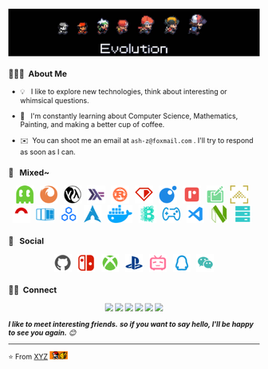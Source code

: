 <!--
**ash-z01/ash-z01** is a ✨ _special_ ✨ repository because its `README.md` (this file) appears on your GitHub profile.
-->

<!-- ![Banner](assets/imgs/nintendo-game-ash-evolution.jpg) -->
![Banner](assets/imgs/nintendo-game-ash-evolution-banner.jpg)
<!-- ![Banner](assets/imgs/pixel-art.jpg) -->
<!-- ![Banner](assets/imgs/BreathOfTheWild00.jpg) -->

### 👨🏻‍💻 &nbsp;About Me

* 💡 &nbsp; I like to explore new technologies, think about interesting or whimsical questions.

* 🌱 &nbsp; I'm constantly learning about Computer Science, Mathematics, Painting, and making a better cup of coffee.

* ✉️ &nbsp;You can shoot me an email at `ash-z@foxmail.com` . I'll try to respond as soon as I can.


### 🎨 &nbsp; Mixed~
<!-- ### 🛠😜 &nbsp; I use it~ -->

<p align="center">
<code><img height="36" src="assets/svg/pacman-ghost.svg" alt="pacman-ghost"></code>
&nbsp;
<code><img height="36" src="assets/svg/firefox.svg" alt="firefox"></code>
&nbsp;
<code><img height="36" src="assets/svg/lisp.svg" alt="lisp"></code>
&nbsp;
<code><img height="36" src="assets/svg/haskell.svg" alt="haskell"></code>
&nbsp;
<code><img height="36" src="assets/svg/rust.svg" alt="rust"></code>
&nbsp;
<code><img height="36" src="assets/svg/ruby.svg" alt="ruby"></code>
&nbsp;
<code><img height="36" src="assets/svg/lua.svg" alt="lua"></code>
&nbsp;
<code><img height="36" src="assets/svg/rescript.svg" alt="rescript"></code>
&nbsp;
<code><img height="36" src="assets/svg/painting.svg" alt="painting"></code>
&nbsp;
<code><img height="36" src="assets/svg/pixel.svg" alt="pixel"></code>
&nbsp;
<code><img height="36" src="assets/svg/pokemon.svg" alt="pokemon"></code>
&nbsp;
<code><img height="36" src="assets/svg/rubik-cube.svg" alt="rubik-cube"></code>
&nbsp;
<code><img height="36" src="assets/svg/distributed.svg" alt="distributed"></code>
&nbsp;
<code><img height="36" src="assets/svg/arch_linux.svg" alt="arch_linux"></code>
&nbsp;
<code><img height="36" src="assets/svg/container.svg" alt="container"></code>
&nbsp;
<code><img height="36" src="assets/svg/blockchain.svg" alt="blockchain"></code>
&nbsp;
<code><img height="36" src="assets/svg/game.svg" alt="game"></code>
&nbsp;
<code><img height="36" src="assets/svg/vscode.svg" alt="vscode"></code>
&nbsp;
<code><img height="36" src="assets/svg/neovim.svg" alt="neovim"></code>
&nbsp;
<code><img height="36" src="assets/svg/storage.svg" alt="storage"></code>
&nbsp;
</p>

### 🍻 &nbsp; Social

<p align="center">
<code><img height="36" src="assets/svg/github.svg" alt="github"></code>
&nbsp;
<code><img height="36" src="assets/svg/ns.svg" alt="ns"></code>
&nbsp;
<code><img height="36" src="assets/svg/xbox.svg" alt="xbox"></code>
&nbsp;
<code><img height="36" src="assets/svg/ps4.svg" alt="ps"></code>
&nbsp;
<code><img height="36" src="assets/svg/bilibili.svg" alt="bilibili"></code>
&nbsp;
<code><img height="36" src="assets/svg/qq.svg" alt="qq"></code>
&nbsp;
<code><img height="36" src="assets/svg/wechat.svg" alt="wechat"></code>
</p>

<!-- ### ⚙️ &nbsp; GitHub Analytics

<p align="center">
    
<img height="180em" src="https://github-readme-stats-eight-theta.vercel.app/api?username=ash-z01&show_icons=true&theme=dracula&include_all_commits=true&count_private=true&hide=prs" />

<img height="120em" src="https://github-readme-stats-eight-theta.vercel.app/api/top-langs/?username=ash-z01&layout=compact&hide=html,css&theme=onedark" />

</p> -->

### 🤝🏻 &nbsp;Connect

<p align="center">

<a href="https://github.com/ash-z01">
<img src="https://img.shields.io/badge/-GitHub-3423A6?style=flat-square&color=black&logo=GitHub&logoColor=white"/></a>

<a href="1445684859">
<img src="https://img.shields.io/badge/1445684859-1877F2?style=flat-square&logo=Tencent-QQ&logoColor=white"/></a>

<a href="ash-z01@qq.com">
<img src="https://img.shields.io/badge/-ash&ndash;z01@qq.com-1769FF?style=flat-square&logo=Gmail&logoColor=white"/></a>

<a href="E-Meow">
<img src="https://img.shields.io/badge/E&ndash;Meow-D14836?style=flat-square&logo=Nintendo-Switch&logoColor=white"/></a>

<a href="XYZ-Meow">
<img src="https://img.shields.io/badge/XYZ&ndash;Meow-1877F2?style=flat-square&&color=green&logo=WeChat&logoColor=white"/></a>

<a href="https://space.bilibili.com/123004091/">
<img src="https://img.shields.io/badge/芝士z喵-E4405F?style=flat-square&logo=Bilibili&logoColor=white"/></a>

</p>

<em>
    <b>I like to meet interesting friends.</b>
    <b>so if you want to say hello, </b>
    <b>I'll be happy to see you again.</b> 😊
</em>

---
⭐️ From [XYZ](https://github.com/ash-z01)  <img height="16" src="assets/imgs/ash-and-pikachu-footer.jpg"/>
